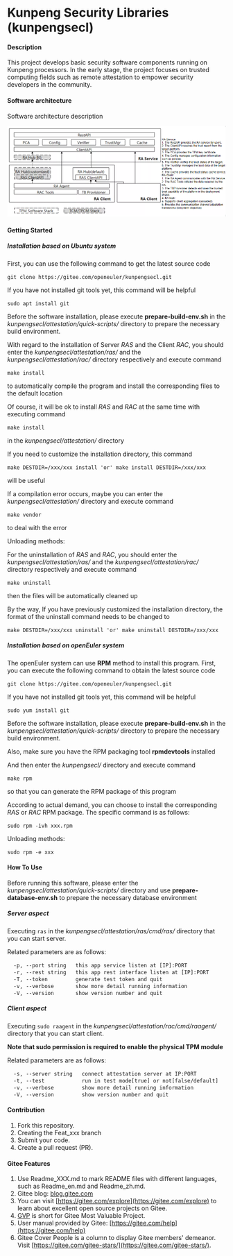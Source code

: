 # Kunpeng Security Libraries (kunpengsecl)

#### Description
This project develops basic security software components running on Kunpeng processors. In the early stage, the project focuses on trusted computing fields such as remote attestation to empower security developers in the community.

#### Software architecture
Software architecture description

![kunpengsecl arch](doc/RA-arch-1-en.png)

#### Getting Started

##### Installation based on Ubuntu system
First, you can use the following command to get the latest source code
```
git clone https://gitee.com/openeuler/kunpengsecl.git
```
If you have not installed git tools yet, this command will be helpful
```
sudo apt install git
```

Before the software installation, please execute 
**prepare-build-env.sh** 
in the *kunpengsecl/attestation/quick-scripts/* directory to prepare the necessary build environment.

With regard to the installation of Server *RAS* and the Client *RAC*, you should enter the *kunpengsecl/attestation/ras/* and the *kunpengsecl/attestation/rac/* directory respectively and execute command
```
make install
```
to automatically compile the program and install the corresponding files to the default location

Of course, it will be ok to install *RAS* and *RAC* at the same time with executing command
```
make install
```
in the *kunpengsecl/attestation/* directory

If you need to customize the installation directory, this command
```
make DESTDIR=/xxx/xxx install 'or' make install DESTDIR=/xxx/xxx
```
will be useful

If a compilation error occurs, maybe you can enter the *kunpengsecl/attestation/* directory and execute command
```
make vendor
```
to deal with the error

Unloading methods:

For the uninstallation of *RAS* and *RAC*, you should enter the *kunpengsecl/attestation/ras/* and the *kunpengsecl/attestation/rac/* directory respectively and execute command
```
make uninstall
```
then the files will be automatically cleaned up

By the way, If you have previously customized the installation directory, the format of the uninstall command needs to be changed to 
```
make DESTDIR=/xxx/xxx uninstall 'or' make uninstall DESTDIR=/xxx/xxx
```

##### Installation based on openEuler system
The openEuler system can use **RPM** method to install this program. 
First, you can execute the following command to obtain the latest source code
```
git clone https://gitee.com/openeuler/kunpengsecl.git
```
If you have not installed git tools yet, this command will be helpful
```
sudo yum install git
```

Before the software installation, please execute 
**prepare-build-env.sh** 
in the *kunpengsecl/attestation/quick-scripts/* directory to prepare the necessary build environment.

Also, make sure you have the RPM packaging tool 
**rpmdevtools** 
installed

And then enter the *kunpengsecl/* directory and execute command 
```
make rpm
```
so that you can generate the RPM package of this program

According to actual demand, you can choose to install the corresponding *RAS* or *RAC* RPM package. 
The specific command is as follows:
```
sudo rpm -ivh xxx.rpm
```

Unloading methods:
```
sudo rpm -e xxx
```

#### How To Use

Before running this software, please enter the *kunpengsecl/attestation/quick-scripts/* directory and use 
**prepare-database-env.sh** 
to prepare the necessary database environment

##### Server aspect
Executing ``ras`` in the *kunpengsecl/attestation/ras/cmd/ras/* directory that you can start server. 

Related parameters are as follows: 
```
  -p, --port string   this app service listen at [IP]:PORT
  -r, --rest string   this app rest interface listen at [IP]:PORT
  -T, --token         generate test token and quit
  -v, --verbose       show more detail running information
  -V, --version       show version number and quit
```

##### Client aspect
Executing ``sudo raagent`` in the *kunpengsecl/attestation/rac/cmd/raagent/* directory that you can start client. 

**Note that sudo permission is required to enable the physical TPM module** 

Related parameters are as follows:
```
  -s, --server string   connect attestation server at IP:PORT
  -t, --test            run in test mode[true] or not[false/default]
  -v, --verbose         show more detail running information
  -V, --version         show version number and quit
```

#### Contribution

1.	Fork this repository.
2.	Creating the Feat_xxx branch
3.	Submit your code.
4.	Create a pull request (PR).

#### Gitee Features

1.  Use Readme_XXX.md to mark README files with different languages, such as Readme_en.md and Readme_zh.md.
2.  Gitee blog: [blog.gitee.com](https://blog.gitee.com)
3.  You can visit [https://gitee.com/explore](https://gitee.com/explore) to learn about excellent open source projects on Gitee.
4.  [GVP](https://gitee.com/gvp) is short for Gitee Most Valuable Project.
5.  User manual provided by Gitee: [https://gitee.com/help](https://gitee.com/help)
6.  Gitee Cover People is a column to display Gitee members' demeanor. Visit [https://gitee.com/gitee-stars/](https://gitee.com/gitee-stars/).
